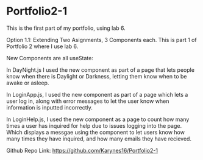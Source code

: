 # Portfolio2-1
This is the first part of my portfolio, using lab 6.

Option 1.1: Extending Two Asignments, 3 Components each. This is part 1 of Portfolio 2 where I use lab 6.

New Components are all useState:

In DayNight.js I used the new component as part of a page that lets people know when there is Daylight or 
Darkness, letting them know when to be awake or asleep.

In LoginApp.js, I used the new component as part of a page which lets a user log in, along with error messages
to let the user know when information is inputted incorrectly.

In LoginHelp.js, I used the new component as a page to count how many times a user has inquired for help
due to issues logging into the page. Which displays a messgae using the component to let users know how
many times they have inquired, and how many emails they have recieved. 

Github Repo Link: https://github.com/Karynes16/Portfolio2-1


